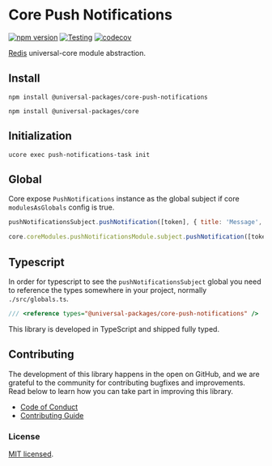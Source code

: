 # Core Push Notifications

[![npm version](https://badge.fury.io/js/@universal-packages%2Fcore-push-notifications.svg)](https://www.npmjs.com/package/@universal-packages/core-push-notifications)
[![Testing](https://github.com/universal-packages/universal-core-push-notifications/actions/workflows/testing.yml/badge.svg)](https://github.com/universal-packages/universal-core-push-notifications/actions/workflows/testing.yml)
[![codecov](https://codecov.io/gh/universal-packages/universal-core-push-notifications/branch/main/graph/badge.svg?token=CXPJSN8IGL)](https://codecov.io/gh/universal-packages/universal-core-push-notifications)

[Redis](https://github.com/push-notifications/node-push-notifications) universal-core module abstraction.

## Install

```shell
npm install @universal-packages/core-push-notifications

npm install @universal-packages/core
```

## Initialization

```shell
ucore exec push-notifications-task init
```

## Global

Core expose `PushNotifications` instance as the global subject if core `modulesAsGlobals` config is true.

```js
pushNotificationsSubject.pushNotification([token], { title: 'Message', body: 'From your SO' })
```

```js
core.coreModules.pushNotificationsModule.subject.pushNotification([token], { title: 'Message', body: 'From your SO' })
```

## Typescript

In order for typescript to see the `pushNotificationsSubject` global you need to reference the types somewhere in your project, normally `./src/globals.ts`.

```ts
/// <reference types="@universal-packages/core-push-notifications" />
```

This library is developed in TypeScript and shipped fully typed.

## Contributing

The development of this library happens in the open on GitHub, and we are grateful to the community for contributing bugfixes and improvements. Read below to learn how you can take part in improving this library.

- [Code of Conduct](./CODE_OF_CONDUCT.md)
- [Contributing Guide](./CONTRIBUTING.md)

### License

[MIT licensed](./LICENSE).
